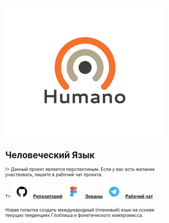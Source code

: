 ![Lingohumano-Logo](../_media/logo-lingohumano.png ":size=150")

# Человеческий Язык

!> Данный проект является перспектиным. Если у вас есть желание участвовать, пишите в рабочий чат проекта.

?> <span style="vertical-align: -12px">![telegram](../_media/icon-github.png ":size=32")</span> [**Репозиторий**](https://github.com/grandcore/lingohumano")
<span style="vertical-align: -12px">![telegram](../_media/icon-figma.png ":size=32")</span> [**Экраны**](https://www.figma.com/file/NlikNEJQHliYlxI3MHhiSW/Share?node-id=9473%3A3)
<span style="vertical-align: -12px">![telegram](../_media/icon-telegram.png ":size=32")</span> [**Рабочий чат**](https://t.me/joinchat/FsYnmawRwjAsESKH)

Новая попытка создать международный (плановый) язык на основе текущих тенденциях Глоблиша и фонетического компромисса.
